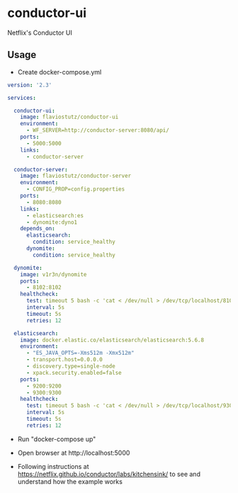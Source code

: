 # conductor-ui
Netflix's Conductor UI

## Usage

* Create docker-compose.yml

```yml
version: '2.3'

services:

  conductor-ui:
    image: flaviostutz/conductor-ui
    environment:
      - WF_SERVER=http://conductor-server:8080/api/
    ports:
      - 5000:5000
    links:
      - conductor-server

  conductor-server:
    image: flaviostutz/conductor-server
    environment:
      - CONFIG_PROP=config.properties
    ports:
      - 8080:8080
    links:
      - elasticsearch:es
      - dynomite:dyno1
    depends_on:
      elasticsearch:
        condition: service_healthy
      dynomite:
        condition: service_healthy

  dynomite:
    image: v1r3n/dynomite
    ports:
      - 8102:8102
    healthcheck:
      test: timeout 5 bash -c 'cat < /dev/null > /dev/tcp/localhost/8102'
      interval: 5s
      timeout: 5s
      retries: 12

  elasticsearch:
    image: docker.elastic.co/elasticsearch/elasticsearch:5.6.8
    environment:
      - "ES_JAVA_OPTS=-Xms512m -Xmx512m"
      - transport.host=0.0.0.0
      - discovery.type=single-node
      - xpack.security.enabled=false
    ports:
      - 9200:9200
      - 9300:9300
    healthcheck:
      test: timeout 5 bash -c 'cat < /dev/null > /dev/tcp/localhost/9300'
      interval: 5s
      timeout: 5s
      retries: 12
```

* Run "docker-compose up"

* Open browser at http://localhost:5000

* Following instructions at https://netflix.github.io/conductor/labs/kitchensink/ to see and understand how the example works